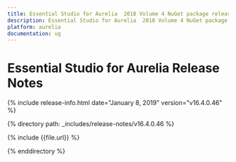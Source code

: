 ```yaml
---
title: Essential Studio for Aurelia  2018 Volume 4 NuGet package release  Release Notes  
description: Essential Studio for Aurelia  2018 Volume 4 NuGet package release  Release Notes  
platform: aurelia
documentation: ug
---
```


# Essential Studio for Aurelia  Release Notes  

{% include release-info.html date="January 8, 2019"  version="v16.4.0.46" %} 


{% directory path: _includes/release-notes/v16.4.0.46 %}

{% include {{file.url}} %}

{% enddirectory %}